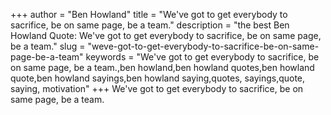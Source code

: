 +++
author = "Ben Howland"
title = "We've got to get everybody to sacrifice, be on same page, be a team."
description = "the best Ben Howland Quote: We've got to get everybody to sacrifice, be on same page, be a team."
slug = "weve-got-to-get-everybody-to-sacrifice-be-on-same-page-be-a-team"
keywords = "We've got to get everybody to sacrifice, be on same page, be a team.,ben howland,ben howland quotes,ben howland quote,ben howland sayings,ben howland saying,quotes, sayings,quote, saying, motivation"
+++
We've got to get everybody to sacrifice, be on same page, be a team.
